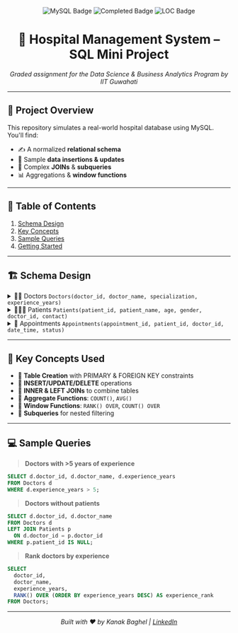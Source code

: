 <p align="center">
  <img src="https://img.shields.io/badge/SQL-MySQL-blue?logo=mysql&logoColor=white" alt="MySQL Badge" />
  <img src="https://img.shields.io/badge/Status-Completed-success" alt="Completed Badge" />
  <img src="https://img.shields.io/badge/Lines%20of%20SQL-200+-informational" alt="LOC Badge" />
</p>

<h1 align="center">🏥 Hospital Management System – SQL Mini Project</h1>
<p align="center"><em>Graded assignment for the Data Science &amp; Business Analytics Program by IIT Guwahati</em></p>

---

## 🎯 Project Overview

This repository simulates a real-world hospital database using MySQL.  
You'll find:

- ✍️ A normalized **relational schema**  
- 🔄 Sample **data insertions & updates**  
- 🔗 Complex **JOINs** & **subqueries**  
- 📊 Aggregations & **window functions**  

---

## 📑 Table of Contents

1. [Schema Design](#schema-design)  
2. [Key Concepts](#key-concepts)  
3. [Sample Queries](#sample-queries)  
4. [Getting Started](#getting-started)  

---

## 🏗️ Schema Design

<details>
  <summary>👨‍⚕️ Doctors <code>Doctors(doctor_id, doctor_name, specialization, experience_years)</code></summary>

| Column            | Type       | 
|-------------------|------------|
| doctor_id         | INT        |
| doctor_name       | VARCHAR(50)|
| specialization    | VARCHAR(50)|      
| experience_years  | INT        |      
</details>

<details>
  <summary>🧑‍🤝‍🧑 Patients <code>Patients(patient_id, patient_name, age, gender, doctor_id, contact)</code></summary>

| Column          | Type         | 
|-----------------|--------------|
| patient_id      | INT          |
| patient_name    | VARCHAR(50)  |
| age             | INT          |
| gender          | ENUM('M','F')|
| doctor_id       | INT          |
| contact         | VARCHAR(15)  |
</details>

<details>
  <summary>📆 Appointments <code>Appointments(appointment_id, patient_id, doctor_id, date_time, status)</code></summary>

| Column           | Type       | 
|------------------|------------|
| appointment_id   | INT(PK)        |
| patient_id       | INT(FK)        | 
| doctor_id        | INT(FK)        | 
| date_time        | DATETIME   |     
| status           | ENUM('scheduled','completed','cancelled') | 
</details>

---

## 🧠 Key Concepts Used

- 🔹 **Table Creation** with PRIMARY & FOREIGN KEY constraints  
- 🔹 **INSERT/UPDATE/DELETE** operations  
- 🔹 **INNER & LEFT JOINs** to combine tables  
- 🔹 **Aggregate Functions**: `COUNT()`, `AVG()`  
- 🔹 **Window Functions**: `RANK() OVER`, `COUNT() OVER`  
- 🔹 **Subqueries** for nested filtering  

---

## 💻 Sample Queries

> **Doctors with >5 years of experience**  
```sql
SELECT d.doctor_id, d.doctor_name, d.experience_years
FROM Doctors d
WHERE d.experience_years > 5;
```

> **Doctors without patients**  
```sql
SELECT d.doctor_id, d.doctor_name
FROM Doctors d
LEFT JOIN Patients p 
  ON d.doctor_id = p.doctor_id
WHERE p.patient_id IS NULL;
```

> **Rank doctors by experience**  
```sql
SELECT 
  doctor_id, 
  doctor_name, 
  experience_years,
  RANK() OVER (ORDER BY experience_years DESC) AS experience_rank
FROM Doctors;
```
---

<p align="center">
  <em>Built with ❤️ by Kanak Baghel | <a href="https://www.linkedin.com/in/kanakbaghel">LinkedIn</a></em>
</p>
